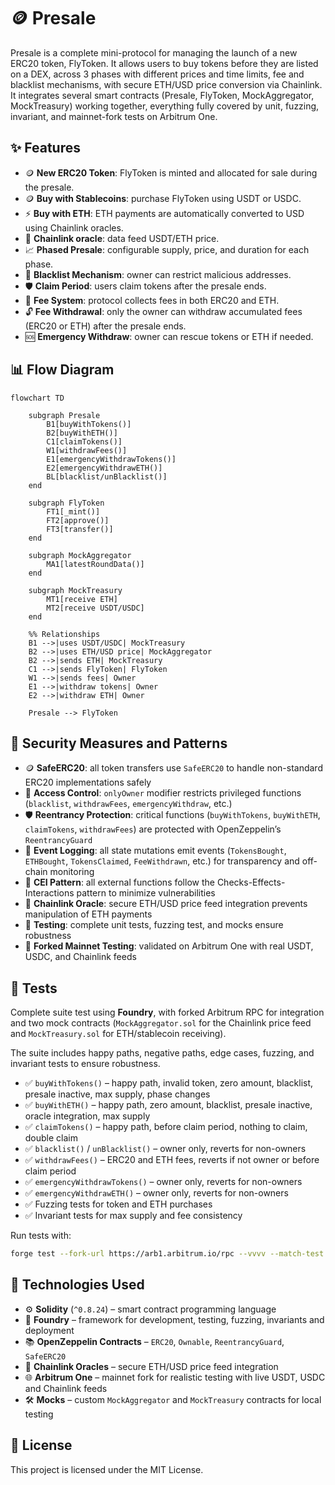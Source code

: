 # 🪙 Presale

Presale is a complete mini-protocol for managing the launch of a new ERC20 token, FlyToken. It allows users to buy tokens before they are listed on a DEX, across 3 phases with different prices and time limits, fee and blacklist mechanisms, with secure ETH/USD price conversion via Chainlink. It integrates several smart contracts (Presale, FlyToken, MockAggregator, MockTreasury) working together, everything fully covered by unit, fuzzing, invariant, and mainnet-fork tests on Arbitrum One.

## ✨ Features

- 🪙 **New ERC20 Token**: FlyToken is minted and allocated for sale during the presale.
- 🪙 **Buy with Stablecoins**: purchase FlyToken using USDT or USDC.
- ⚡ **Buy with ETH**: ETH payments are automatically converted to USD using Chainlink oracles.
- 🔗 **Chainlink oracle**: data feed USDT/ETH price.
- 📈 **Phased Presale**: configurable supply, price, and duration for each phase.
- 🚫 **Blacklist Mechanism**: owner can restrict malicious addresses.
- 🛡️ **Claim Period**: users claim tokens after the presale ends.
- 💸 **Fee System**: protocol collects fees in both ERC20 and ETH.
- 🔓 **Fee Withdrawal**: only the owner can withdraw accumulated fees (ERC20 or ETH) after the presale ends.
- 🆘 **Emergency Withdraw**: owner can rescue tokens or ETH if needed.

## 📊 Flow Diagram

```mermaid
flowchart TD

    subgraph Presale
        B1[buyWithTokens()]
        B2[buyWithETH()]
        C1[claimTokens()]
        W1[withdrawFees()]
        E1[emergencyWithdrawTokens()]
        E2[emergencyWithdrawETH()]
        BL[blacklist/unBlacklist()]
    end

    subgraph FlyToken
        FT1[_mint()]
        FT2[approve()]
        FT3[transfer()]
    end

    subgraph MockAggregator
        MA1[latestRoundData()]
    end

    subgraph MockTreasury
        MT1[receive ETH]
        MT2[receive USDT/USDC]
    end

    %% Relationships
    B1 -->|uses USDT/USDC| MockTreasury
    B2 -->|uses ETH/USD price| MockAggregator
    B2 -->|sends ETH| MockTreasury
    C1 -->|sends FlyToken| FlyToken
    W1 -->|sends fees| Owner
    E1 -->|withdraw tokens| Owner
    E2 -->|withdraw ETH| Owner

    Presale --> FlyToken

```

## 🔐 Security Measures and Patterns

- 🪙 **SafeERC20**: all token transfers use `SafeERC20` to handle non-standard ERC20 implementations safely
- 🔑 **Access Control**: `onlyOwner` modifier restricts privileged functions (`blacklist`, `withdrawFees`, `emergencyWithdraw`, etc.)
- 🛡️ **Reentrancy Protection**: critical functions (`buyWithTokens`, `buyWithETH`, `claimTokens`, `withdrawFees`) are protected with OpenZeppelin’s `ReentrancyGuard`
- 📢 **Event Logging**: all state mutations emit events (`TokensBought`, `ETHBought`, `TokensClaimed`, `FeeWithdrawn`, etc.) for transparency and off-chain monitoring
- 🧩 **CEI Pattern**: all external functions follow the Checks-Effects-Interactions pattern to minimize vulnerabilities
- 🔗 **Chainlink Oracle**: secure ETH/USD price feed integration prevents manipulation of ETH payments
- 🧪 **Testing**: complete unit tests, fuzzing test, and mocks ensure robustness
- 🔄 **Forked Mainnet Testing**: validated on Arbitrum One with real USDT, USDC, and Chainlink feeds

## 🧪 Tests

Complete suite test using **Foundry**, with forked Arbitrum RPC for integration and two mock contracts (`MockAggregator.sol` for the Chainlink price feed and `MockTreasury.sol` for ETH/stablecoin receiving).

The suite includes happy paths, negative paths, edge cases, fuzzing, and invariant tests to ensure robustness.

- ✅ `buyWithTokens()` – happy path, invalid token, zero amount, blacklist, presale inactive, max supply, phase changes
- ✅ `buyWithETH()` – happy path, zero amount, blacklist, presale inactive, oracle integration, max supply
- ✅ `claimTokens()` – happy path, before claim period, nothing to claim, double claim
- ✅ `blacklist()` / `unBlacklist()` – owner only, reverts for non-owners
- ✅ `withdrawFees()` – ERC20 and ETH fees, reverts if not owner or before claim period
- ✅ `emergencyWithdrawTokens()` – owner only, reverts for non-owners
- ✅ `emergencyWithdrawETH()` – owner only, reverts for non-owners
- ✅ Fuzzing tests for token and ETH purchases
- ✅ Invariant tests for max supply and fee consistency

Run tests with:

```bash
forge test --fork-url https://arb1.arbitrum.io/rpc --vvvv --match-test test_buyWithTokens
```

## 🧠 Technologies Used

- ⚙️ **Solidity** (`^0.8.24`) – smart contract programming language
- 🧪 **Foundry** – framework for development, testing, fuzzing, invariants and deployment
- 📚 **OpenZeppelin Contracts** – `ERC20`, `Ownable`, `ReentrancyGuard`, `SafeERC20`
- 🔗 **Chainlink Oracles** – secure ETH/USD price feed integration
- 🌐 **Arbitrum One** – mainnet fork for realistic testing with live USDT, USDC and Chainlink feeds
- 🛠️ **Mocks** – custom `MockAggregator` and `MockTreasury` contracts for local testing

## 📜 License

This project is licensed under the MIT License.
